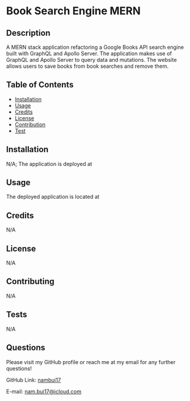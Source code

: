 # Book Search Engine MERN

  ## Description

  A MERN stack application refactoring a Google Books API search engine built with GraphQL and Apollo Server. The application makes use of GraphQL and Apollo Server to query data and mutations. The website allows users to save books from book searches and remove them.

  ## Table of Contents

  - [Installation](#installation)
  - [Usage](#usage)
  - [Credits](#credits)
  - [License](#license)
  - [Contribution](#contribution)
  - [Test](#test)

  ## Installation

  N/A; The application is deployed at

  ## Usage

  The deployed application is located at 

  ## Credits

  N/A

  ## License

  N/A

  ## Contributing

  N/A

  ## Tests

  N/A

  ## Questions

  Please visit my GitHub profile or reach me at my email for any further questions!

  GitHub Link: [nambui17](https://github.com/nambui17)

  E-mail: nam.bui17@icloud.com